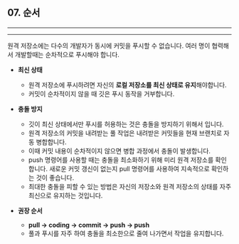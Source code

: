 <!-- 5장 서버 
    -->

## 07. 순서
#### 
---
---
원격 저장소에는 다수의 개발자가 동시에 커밋을 푸시할 수 없습니다. 여러 명이 협력해서 개발할때는 순차적으로 푸시해야 합니다.

+ <b> 최신 상태</b>
  + 원격 저장소에 푸시하려면 자신의 <b>로컬 저장소를 최신 상태로 유지</b>해야합니다.
  + 커밋이 순차적이지 않을 때 깃은 푸시 동작을 거부합니다.

+ <b>충돌 방지</b>
  + 깃이 최신 상태에서만 푸시를 허용하는 것은 충돌을 방지하기 위해서 입니다.
  + 원격 저장소의 커밋을 내려받는 풀 작업은 내려받은 커밋들을 현재 브랜치로 자동 병합합니다.
  + 이때 커밋 내용이 순차적이지 않으면 병합 과정에서 충돌이 발생합니다.
  + push 명령어를 사용할 때는 충돌을 최소화하기 위해 미리 원격 저장소를 확인합니다. 새로운 커밋 갱신이 없는지 pull 명령어를 사용하여 지속적으로 확인하는 것이 좋습니다.
  + 최대한 충돌을 피할 수 있는 방법은 자신의 저장소와 원격 저장소의 상태를 자주 최신으로 유지하는 것입니다.

+ <b>권장 순서</b>
    + <b>pull -> coding -> commit -> push -> push</b>
    + 풀과 푸시를 자주  하여 충돌을 최소한으로 줄여 나가면서 작업을 유지합니다.

